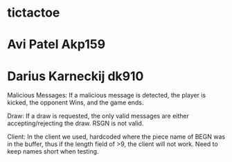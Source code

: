 # tictactoe
# Avi Patel Akp159
# Darius Karneckij dk910

Malicious Messages:
If a malicious message is detected, the player is kicked, the opponent Wins, and the game ends.

Draw:
If a draw is requested, the only valid messages are either accepting/rejecting the draw. RSGN is not valid.

Client:
In the client we used, hardcoded where the piece name of BEGN was in the buffer, thus if the length field of >9, the client will not work. Need to keep names short when testing.

